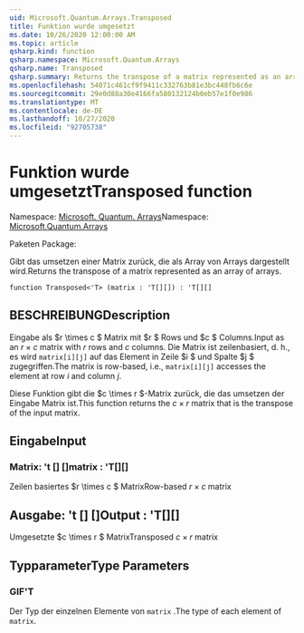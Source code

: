 ```yaml
---
uid: Microsoft.Quantum.Arrays.Transposed
title: Funktion wurde umgesetzt
ms.date: 10/26/2020 12:00:00 AM
ms.topic: article
qsharp.kind: function
qsharp.namespace: Microsoft.Quantum.Arrays
qsharp.name: Transposed
qsharp.summary: Returns the transpose of a matrix represented as an array of arrays.
ms.openlocfilehash: 54071c461cf9f9411c332763b81e3bc448fb6c6e
ms.sourcegitcommit: 29e0d88a30e4166fa580132124b0eb57e1f0e986
ms.translationtype: MT
ms.contentlocale: de-DE
ms.lasthandoff: 10/27/2020
ms.locfileid: "92705738"
---
```

# <a name="transposed-function"></a><span data-ttu-id="23c7c-102">Funktion wurde umgesetzt</span><span class="sxs-lookup"><span data-stu-id="23c7c-102">Transposed function</span></span>

<span data-ttu-id="23c7c-103">Namespace: [Microsoft. Quantum. Arrays](xref:Microsoft.Quantum.Arrays)</span><span class="sxs-lookup"><span data-stu-id="23c7c-103">Namespace: [Microsoft.Quantum.Arrays](xref:Microsoft.Quantum.Arrays)</span></span>

<span data-ttu-id="23c7c-104">Paketen [](https://nuget.org/packages/)</span><span class="sxs-lookup"><span data-stu-id="23c7c-104">Package: [](https://nuget.org/packages/)</span></span>


<span data-ttu-id="23c7c-105">Gibt das umsetzen einer Matrix zurück, die als Array von Arrays dargestellt wird.</span><span class="sxs-lookup"><span data-stu-id="23c7c-105">Returns the transpose of a matrix represented as an array of arrays.</span></span>

```qsharp
function Transposed<'T> (matrix : 'T[][]) : 'T[][]
```


## <a name="description"></a><span data-ttu-id="23c7c-106">BESCHREIBUNG</span><span class="sxs-lookup"><span data-stu-id="23c7c-106">Description</span></span>

<span data-ttu-id="23c7c-107">Eingabe als $r \times c $ Matrix mit $r $ Rows und $c $ Columns.</span><span class="sxs-lookup"><span data-stu-id="23c7c-107">Input as an $r \times c$ matrix with $r$ rows and $c$ columns.</span></span>  <span data-ttu-id="23c7c-108">Die Matrix ist zeilenbasiert, d. h., es wird `matrix[i][j]` auf das Element in Zeile $i $ und Spalte $j $ zugegriffen.</span><span class="sxs-lookup"><span data-stu-id="23c7c-108">The matrix is row-based, i.e., `matrix[i][j]` accesses the element at row $i$ and column $j$.</span></span>

<span data-ttu-id="23c7c-109">Diese Funktion gibt die $c \times r $-Matrix zurück, die das umsetzen der Eingabe Matrix ist.</span><span class="sxs-lookup"><span data-stu-id="23c7c-109">This function returns the $c \times r$ matrix that is the transpose of the input matrix.</span></span>

## <a name="input"></a><span data-ttu-id="23c7c-110">Eingabe</span><span class="sxs-lookup"><span data-stu-id="23c7c-110">Input</span></span>

### <a name="matrix--t"></a><span data-ttu-id="23c7c-111">Matrix: 't [] []</span><span class="sxs-lookup"><span data-stu-id="23c7c-111">matrix : 'T[][]</span></span>

<span data-ttu-id="23c7c-112">Zeilen basiertes $r \times c $ Matrix</span><span class="sxs-lookup"><span data-stu-id="23c7c-112">Row-based $r \times c$ matrix</span></span>



## <a name="output--t"></a><span data-ttu-id="23c7c-113">Ausgabe: 't [] []</span><span class="sxs-lookup"><span data-stu-id="23c7c-113">Output : 'T[][]</span></span>

<span data-ttu-id="23c7c-114">Umgesetzte $c \times r $ Matrix</span><span class="sxs-lookup"><span data-stu-id="23c7c-114">Transposed $c \times r$ matrix</span></span>

## <a name="type-parameters"></a><span data-ttu-id="23c7c-115">Typparameter</span><span class="sxs-lookup"><span data-stu-id="23c7c-115">Type Parameters</span></span>

### <a name="t"></a><span data-ttu-id="23c7c-116">GIF</span><span class="sxs-lookup"><span data-stu-id="23c7c-116">'T</span></span>

<span data-ttu-id="23c7c-117">Der Typ der einzelnen Elemente von `matrix` .</span><span class="sxs-lookup"><span data-stu-id="23c7c-117">The type of each element of `matrix`.</span></span>